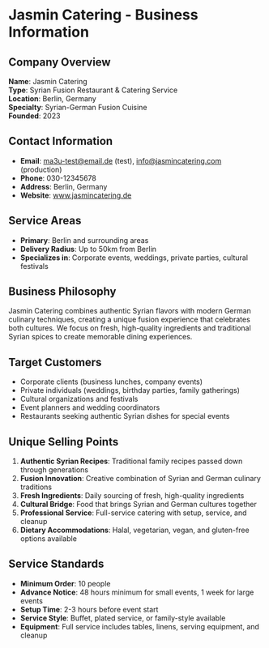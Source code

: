 # Jasmin Catering - Business Information

## Company Overview
**Name**: Jasmin Catering  
**Type**: Syrian Fusion Restaurant & Catering Service  
**Location**: Berlin, Germany  
**Specialty**: Syrian-German Fusion Cuisine  
**Founded**: 2023  

## Contact Information
- **Email**: ma3u-test@email.de (test), info@jasmincatering.com (production)
- **Phone**: 030-12345678
- **Address**: Berlin, Germany
- **Website**: www.jasmincatering.de

## Service Areas
- **Primary**: Berlin and surrounding areas
- **Delivery Radius**: Up to 50km from Berlin
- **Specializes in**: Corporate events, weddings, private parties, cultural festivals

## Business Philosophy
Jasmin Catering combines authentic Syrian flavors with modern German culinary techniques, creating a unique fusion experience that celebrates both cultures. We focus on fresh, high-quality ingredients and traditional Syrian spices to create memorable dining experiences.

## Target Customers
- Corporate clients (business lunches, company events)
- Private individuals (weddings, birthday parties, family gatherings)
- Cultural organizations and festivals
- Event planners and wedding coordinators
- Restaurants seeking authentic Syrian dishes for special events

## Unique Selling Points
1. **Authentic Syrian Recipes**: Traditional family recipes passed down through generations
2. **Fusion Innovation**: Creative combination of Syrian and German culinary traditions
3. **Fresh Ingredients**: Daily sourcing of fresh, high-quality ingredients
4. **Cultural Bridge**: Food that brings Syrian and German cultures together
5. **Professional Service**: Full-service catering with setup, service, and cleanup
6. **Dietary Accommodations**: Halal, vegetarian, vegan, and gluten-free options available

## Service Standards
- **Minimum Order**: 10 people
- **Advance Notice**: 48 hours minimum for small events, 1 week for large events
- **Setup Time**: 2-3 hours before event start
- **Service Style**: Buffet, plated service, or family-style available
- **Equipment**: Full service includes tables, linens, serving equipment, and cleanup